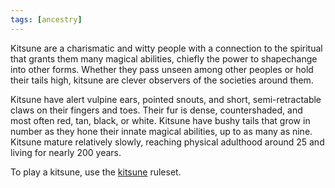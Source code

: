 ```yaml
---
tags: [ancestry]
---
```


Kitsune are a charismatic and witty people with a connection to the spiritual that grants them many magical abilities, chiefly the power to shapechange into other forms. Whether they pass unseen among other peoples or hold their tails high, kitsune are clever observers of the societies around them.

Kitsune have alert vulpine ears, pointed snouts, and short, semi-retractable claws on their fingers and toes. Their fur is dense, countershaded, and most often red, tan, black, or white. Kitsune have bushy tails that grow in number as they hone their innate magical abilities, up to as many as nine. Kitsune mature relatively slowly, reaching physical adulthood around 25 and living for nearly 200 years.

To play a kitsune, use the [kitsune](https://2e.aonprd.com/Ancestries.aspx?ID=38) ruleset.
